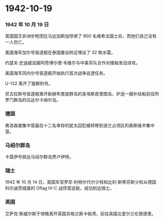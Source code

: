 # 1942-10-19

### 1942 年 10 月 19 日

英国国王非洲步枪团在马达加斯加俘虏了 800
名维希法国士兵，而他们自己没有一人伤亡。

美国海军加尔号驱逐舰在泰国曼谷附近埋设了 32 枚水雷。

约瑟夫·史迪威说服阿奇博尔德·韦维尔与中美军队合作对缅甸发动进攻。

美国海军冈内尔号驱逐舰开始执行首次战争巡逻任务。

U-132 离开了狼群豹号。

尼古拉斯号驱逐舰离开新赫布里底群岛的圣埃斯皮里图岛，护送一艘补给船前往所罗门群岛的瓜达尔卡纳尔岛。

### 德国

弗洛森堡集中营最后十二名幸存的犹太囚犯被转移到波兰占领区的奥斯维辛集中营。

### 马绍尔群岛

卡莫伊号抵达马绍尔群岛贾卢伊特。

### 瑞士

1942 年 10 月 14
日，英国军官罗尼·利特尔代尔少校和比利·斯蒂芬斯少校从德国科尔迪茨城堡的
Oflag IV-C 战俘营逃脱，成功到达瑞士。

### 英国

艾萨克·斯威尔斯于傍晚离开英国苏格兰斯卡帕湾，前往英国北爱尔兰伦敦德里。